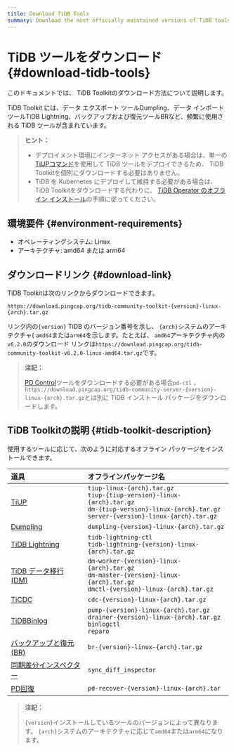 ```yaml
---
title: Download TiDB Tools
summary: Download the most officially maintained versions of TiDB tools.
---
```


# TiDB ツールをダウンロード {#download-tidb-tools}

このドキュメントでは、 TiDB Toolkitのダウンロード方法について説明します。

TiDB Toolkit には、データ エクスポート ツールDumpling、データ インポート ツールTiDB Lightning、バックアップおよび復元ツールBRなど、頻繁に使用される TiDB ツールが含まれています。

> **ヒント：**
>
> -   デプロイメント環境にインターネット アクセスがある場合は、単一の[TiUPコマンド](/tiup/tiup-component-management.md)を使用して TiDB ツールをデプロイできるため、 TiDB Toolkitを個別にダウンロードする必要はありません。
> -   TiDB を Kubernetes にデプロイして維持する必要がある場合は、 TiDB Toolkitをダウンロードする代わりに、 [TiDB Operator のオフライン インストール](https://docs.pingcap.com/tidb-in-kubernetes/stable/deploy-tidb-operator#offline-installation)の手順に従ってください。

## 環境要件 {#environment-requirements}

-   オペレーティングシステム: Linux
-   アーキテクチャ: amd64 または arm64

## ダウンロードリンク {#download-link}

TiDB Toolkitは次のリンクからダウンロードできます。

    https://download.pingcap.org/tidb-community-toolkit-{version}-linux-{arch}.tar.gz

リンク内の`{version}` TiDB のバージョン番号を示し、 `{arch}`システムのアーキテクチャ( `amd64`または`arm64`を示します。たとえば、 `amd64`アーキテクチャ内の`v6.2.0`のダウンロード リンクは`https://download.pingcap.org/tidb-community-toolkit-v6.2.0-linux-amd64.tar.gz`です。

> **注記：**
>
> [PD Control](/pd-control.md)ツールをダウンロードする必要がある場合`pd-ctl` 、 `https://download.pingcap.org/tidb-community-server-{version}-linux-{arch}.tar.gz`とは別に TiDB インストール パッケージをダウンロードします。

## TiDB Toolkitの説明 {#tidb-toolkit-description}

使用するツールに応じて、次のように対応するオフライン パッケージをインストールできます。

| 道具                                                                  | オフラインパッケージ名                                                                                                                                                         |
| :------------------------------------------------------------------ | :------------------------------------------------------------------------------------------------------------------------------------------------------------------ |
| [TiUP](/tiup/tiup-overview.md)                                      | `tiup-linux-{arch}.tar.gz` <br/>`tiup-{tiup-version}-linux-{arch}.tar.gz` <br/>`dm-{tiup-version}-linux-{arch}.tar.gz` <br/> `server-{version}-linux-{arch}.tar.gz` |
| [Dumpling](/dumpling-overview.md)                                   | `dumpling-{version}-linux-{arch}.tar.gz`                                                                                                                            |
| [TiDB Lightning](/tidb-lightning/tidb-lightning-overview.md)        | `tidb-lightning-ctl` <br/>`tidb-lightning-{version}-linux-{arch}.tar.gz`                                                                                            |
| [TiDB データ移行 (DM)](/dm/dm-overview.md)                               | `dm-worker-{version}-linux-{arch}.tar.gz` <br/>`dm-master-{version}-linux-{arch}.tar.gz` <br/>`dmctl-{version}-linux-{arch}.tar.gz`                                 |
| [TiCDC](/ticdc/ticdc-overview.md)                                   | `cdc-{version}-linux-{arch}.tar.gz`                                                                                                                                 |
| [TiDBBinlog](/tidb-binlog/tidb-binlog-overview.md)                  | `pump-{version}-linux-{arch}.tar.gz` <br/>`drainer-{version}-linux-{arch}.tar.gz` <br/>`binlogctl` <br/>`reparo`                                                    |
| [バックアップと復元 (BR)](/br/backup-and-restore-overview.md)                | `br-{version}-linux-{arch}.tar.gz`                                                                                                                                  |
| [同期差分インスペクター](/sync-diff-inspector/sync-diff-inspector-overview.md) | `sync_diff_inspector`                                                                                                                                               |
| [PD回復](/pd-recover.md)                                              | `pd-recover-{version}-linux-{arch}.tar`                                                                                                                             |

> **注記：**
>
> `{version}`インストールしているツールのバージョンによって異なります。 `{arch}`システムのアーキテクチャに応じて`amd64`または`arm64`になります。
